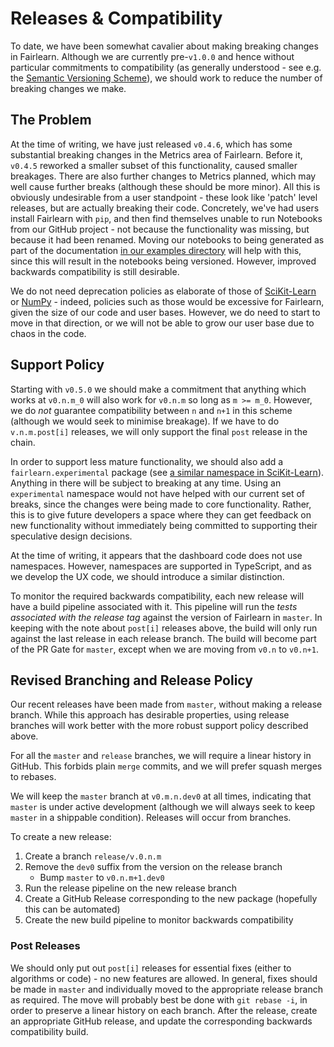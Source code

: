 # Releases & Compatibility

To date, we have been somewhat cavalier about making breaking
changes in Fairlearn.
Although we are currently pre-`v1.0.0` and hence without particular
commitments to compatibility (as generally understood - see e.g.
the [Semantic Versioning Scheme](https://semver.org/)), we should
work to reduce the number of breaking changes we make.

## The Problem

At the time of writing, we have just released `v0.4.6`, which has
some substantial breaking changes in the Metrics area of Fairlearn.
Before it, `v0.4.5` reworked a smaller subset of this functionality, 
caused smaller breakages.
There are also further changes to Metrics planned, which may well
cause further breaks (although these should be more minor).
All this is obviously undesirable from a user standpoint - these look
like 'patch' level releases, but are actually breaking their code.
Concretely, we've had users install Fairlearn with `pip`, and then
find themselves unable to run Notebooks from our GitHub project - not
because the functionality was missing, but because it had been
renamed.
Moving our notebooks to being generated as part of the documentation
[in our examples directory](https://github.com/fairlearn/fairlearn/tree/master/examples)
will help with this, since this will result in the notebooks being
versioned.
However, improved backwards compatibility is still desirable.

We do not need deprecation policies as elaborate of those of
[SciKit-Learn](https://numpy.org/neps/nep-0023-backwards-compatibility.html)
or [NumPy](https://numpy.org/neps/nep-0023-backwards-compatibility.html) - indeed,
policies such as those would be excessive for Fairlearn, given the
size of our code and user bases.
However, we do need to start to move in that direction, or we will
not be able to grow our user base due to chaos in the code.

## Support Policy

Starting with `v0.5.0` we should make a commitment that anything which works at `v0.n.m_0` will also work for `v0.n.m` so long as `m >= m_0`.
However, we do *not* guarantee compatibility between `n` and `n+1` in this scheme (although we would seek to minimise breakage).
If we have to do `v.n.m.post[i]` releases, we will only support the final `post` release in the chain.

In order to support less mature functionality, we should also add
a `fairlearn.experimental` package (see [a similar namespace in
SciKit-Learn](https://scikit-learn.org/stable/modules/classes.html#module-sklearn.experimental)).
Anything in there will be subject to breaking at any time.
Using an `experimental` namespace would not have helped with our
current set of breaks, since the changes were being made to core
functionality.
Rather, this is to give future developers a space where they can
get feedback on new functionality without immediately being
committed to supporting their speculative design decisions.

At the time of writing, it appears that the dashboard code does
not use namespaces.
However, namespaces are supported in TypeScript, and as we develop
the UX code, we should introduce a similar distinction.

To monitor the required backwards compatibility, each new release
will have a build pipeline associated with it.
This pipeline will run the *tests associated with the release tag*
against the version of Fairlearn in `master`.
In keeping with the note about `post[i]` releases above, the build will only run against the last release in each release branch.
The build will become part of the PR Gate for `master`, except when
we are moving from `v0.n` to `v0.n+1`.

## Revised Branching and Release Policy

Our recent releases have been made from `master`, without
making a release branch.
While this approach has desirable properties, using release branches
will work better with the more robust support policy described above.

For all the `master` and `release` branches, we will require a linear
history in GitHub.
This forbids plain `merge` commits, and we will prefer squash merges
to rebases.

We will keep the `master` branch at `v0.m.n.dev0` at all times,
indicating that `master` is under active development (although we will
always seek to keep `master` in a shippable condition).
Releases will occur from branches.

To create a new release:
1. Create a branch `release/v.0.n.m`
1. Remove the `dev0` suffix from the version on the release branch
   - Bump `master` to `v0.n.m+1.dev0`
1. Run the release pipeline on the new release branch
1. Create a GitHub Release corresponding to the new package
   (hopefully this can be automated)
1. Create the new build pipeline to monitor backwards compatibility

### Post Releases

We should only put out `post[i]` releases for essential fixes (either
to algorithms or code) - no new features are allowed.
In general, fixes should be made in `master` and individually moved
to the appropriate release branch as required.
The move will probably best be done with `git rebase -i`, in order to
preserve a linear history on each branch.
After the release, create an appropriate GitHub release, and update
the corresponding backwards compatibility build.